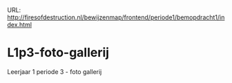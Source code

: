 URL: http://firesofdestruction.nl/bewijzenmap/frontend/periode1/bemopdracht1/index.html 
# L1p3-foto-gallerij
Leerjaar 1 periode 3 - foto gallerij

